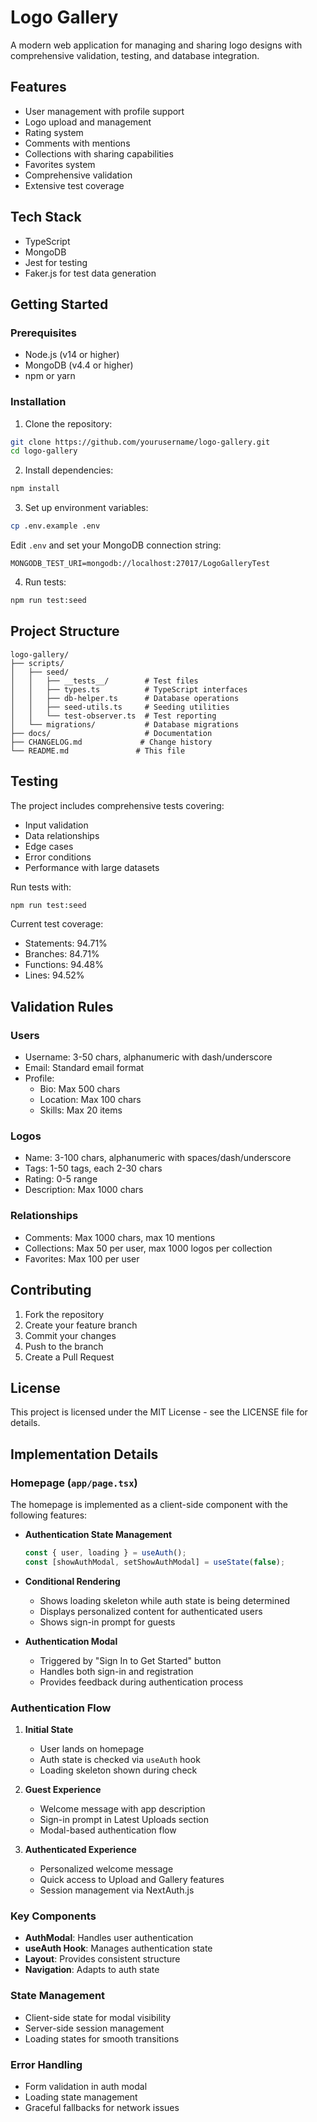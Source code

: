 # Logo Gallery

A modern web application for managing and sharing logo designs with comprehensive validation, testing, and database integration.

## Features

- User management with profile support
- Logo upload and management
- Rating system
- Comments with mentions
- Collections with sharing capabilities
- Favorites system
- Comprehensive validation
- Extensive test coverage

## Tech Stack

- TypeScript
- MongoDB
- Jest for testing
- Faker.js for test data generation

## Getting Started

### Prerequisites

- Node.js (v14 or higher)
- MongoDB (v4.4 or higher)
- npm or yarn

### Installation

1. Clone the repository:
```bash
git clone https://github.com/yourusername/logo-gallery.git
cd logo-gallery
```

2. Install dependencies:
```bash
npm install
```

3. Set up environment variables:
```bash
cp .env.example .env
```
Edit `.env` and set your MongoDB connection string:
```
MONGODB_TEST_URI=mongodb://localhost:27017/LogoGalleryTest
```

4. Run tests:
```bash
npm run test:seed
```

## Project Structure

```
logo-gallery/
├── scripts/
│   ├── seed/
│   │   ├── __tests__/        # Test files
│   │   ├── types.ts          # TypeScript interfaces
│   │   ├── db-helper.ts      # Database operations
│   │   ├── seed-utils.ts     # Seeding utilities
│   │   └── test-observer.ts  # Test reporting
│   └── migrations/           # Database migrations
├── docs/                     # Documentation
├── CHANGELOG.md             # Change history
└── README.md               # This file
```

## Testing

The project includes comprehensive tests covering:
- Input validation
- Data relationships
- Edge cases
- Error conditions
- Performance with large datasets

Run tests with:
```bash
npm run test:seed
```

Current test coverage:
- Statements: 94.71%
- Branches: 84.71%
- Functions: 94.48%
- Lines: 94.52%

## Validation Rules

### Users
- Username: 3-50 chars, alphanumeric with dash/underscore
- Email: Standard email format
- Profile:
  - Bio: Max 500 chars
  - Location: Max 100 chars
  - Skills: Max 20 items

### Logos
- Name: 3-100 chars, alphanumeric with spaces/dash/underscore
- Tags: 1-50 tags, each 2-30 chars
- Rating: 0-5 range
- Description: Max 1000 chars

### Relationships
- Comments: Max 1000 chars, max 10 mentions
- Collections: Max 50 per user, max 1000 logos per collection
- Favorites: Max 100 per user

## Contributing

1. Fork the repository
2. Create your feature branch
3. Commit your changes
4. Push to the branch
5. Create a Pull Request

## License

This project is licensed under the MIT License - see the LICENSE file for details.

## Implementation Details

### Homepage (`app/page.tsx`)
The homepage is implemented as a client-side component with the following features:

- **Authentication State Management**
  ```typescript
  const { user, loading } = useAuth();
  const [showAuthModal, setShowAuthModal] = useState(false);
  ```

- **Conditional Rendering**
  - Shows loading skeleton while auth state is being determined
  - Displays personalized content for authenticated users
  - Shows sign-in prompt for guests

- **Authentication Modal**
  - Triggered by "Sign In to Get Started" button
  - Handles both sign-in and registration
  - Provides feedback during authentication process

### Authentication Flow
1. **Initial State**
   - User lands on homepage
   - Auth state is checked via `useAuth` hook
   - Loading skeleton shown during check

2. **Guest Experience**
   - Welcome message with app description
   - Sign-in prompt in Latest Uploads section
   - Modal-based authentication flow

3. **Authenticated Experience**
   - Personalized welcome message
   - Quick access to Upload and Gallery features
   - Session management via NextAuth.js

### Key Components
- **AuthModal**: Handles user authentication
- **useAuth Hook**: Manages authentication state
- **Layout**: Provides consistent structure
- **Navigation**: Adapts to auth state

### State Management
- Client-side state for modal visibility
- Server-side session management
- Loading states for smooth transitions

### Error Handling
- Form validation in auth modal
- Loading state management
- Graceful fallbacks for network issues
